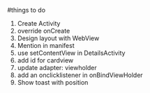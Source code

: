 #things to do

1. Create Activity
2. override onCreate
3. Design layout with WebView
4. Mention in manifest
5. use setContentView in DetailsActivity
6. add id for cardview
7. update adapter: viewholder
8. add an onclicklistener in onBindViewHolder
9. Show toast with position